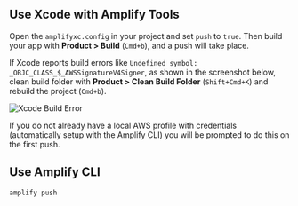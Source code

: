 ## Use Xcode with Amplify Tools

Open the `amplifyxc.config` in your project and set `push` to `true`. Then build your app with **Product > Build** (`Cmd+b`), and a push will take place.

<amplify-callout>

If Xcode reports build errors like `Undefined symbol: _OBJC_CLASS_$_AWSSignatureV4Signer`, as shown in the screenshot below, clean build folder with **Product > Clean Build Folder** (`Shift+Cmd+K`) and rebuild the project (`Cmd+b`).

![Xcode Build Error](~/images/xcode-build-error.png)

</amplify-callout>

If you do not already have a local AWS profile with credentials (automatically setup with the Amplify CLI) you will be prompted to do this on the first push.

## Use Amplify CLI

```
amplify push
```

